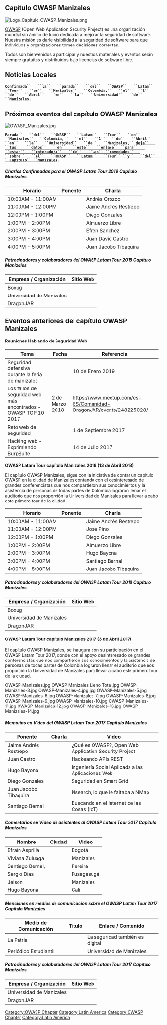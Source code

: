 ## Capítulo OWASP Manizales

![Logo_Capitulo_OWASP_Manizales.png](Logo_Capitulo_OWASP_Manizales.png
"Logo_Capitulo_OWASP_Manizales.png")

[OWASP](http://owasp.org) (Open Web Application Security Project) es una
organización mundial sin ánimo de lucro dedicada a mejorar la seguridad
de software. Nuestra misión es darle visibilidad a la seguridad de
software para que individuos y organizaciones tomen decisiones
correctas.

Todos son bienvenidos a participar y nuestros materiales y eventos serán
siempre gratuitos y distribuidos bajo licencias de software libre.

## Noticias Locales

**`Confirmada``   ``la``   ``parada``   ``del``   ``OWASP``   ``Latam``
 ``Tour``   ``en``   ``Manizales``   ``Colombia,``   ``el``   ``1``
 ``de``   ``Abril``   ``en``   ``la``   ``Universidad``   ``de``
 ``Manizales.`**

## Próximos eventos del capítulo OWASP Manizales

![OWASP_Manizales.jpg](OWASP_Manizales.jpg "OWASP_Manizales.jpg")

**`Parada``   ``del``   ``OWASP``   ``Latam``   ``Tour``   ``en``
 ``Manizales``   ``Colombia,``   ``el``   ``1``   ``de``   ``Abril``
 ``en``   ``la``   ``Universidad``   ``de``   ``Manizales,``
 `[`deja``   ``tus``   ``datos``   ``en``   ``este``   ``enlace``
 ``para``   ``estar``   ``enterado/a``   ``de``   ``las``
 ``novedades``   ``sobre``   ``el``   ``OWASP``   ``Latam``   ``Tour``
 ``y``   ``del``   ``Capítulo``
 ``Manizales`](http://dragonjar.leadpages.co/owasp-manizales/)`.`**

##### Charlas Confirmadas para el OWASP Latam Tour 2019 Capítulo Manizales

| Horario           | Ponente | Charla                |
| ----------------- | ------- | --------------------- |
| 10:00AM - 11:00AM |         | Andrés Orozco         |
| 11:00AM - 12:00PM |         | Jaime Andrés Restrepo |
| 12:00PM - 1:00PM  |         | Diego Gonzales        |
| 1:00PM - 2:00PM   |         | Almuerzo Libre        |
| 2:00PM - 3:00PM   |         | Efren Sanchez         |
| 3:00PM - 4:00PM   |         | Juan David Castro     |
| 4:00PM - 5:00PM   |         | Juan Jacobo Tibaquira |

##### Patrocinadores y colaboradores del OWASP Latam Tour 2018 Capítulo Manizales

| Empresa / Organización   | Sitio Web |
| ------------------------ | --------- |
| Boxug                    |           |
| Universidad de Manizales |           |
| DragonJAR                |           |

## Eventos anteriores del capítulo OWASP Manizales

#### Reuniones Hablando de Seguridad Web

| Tema                                                            | Fecha           | Referencia                                                           |
| --------------------------------------------------------------- | --------------- | -------------------------------------------------------------------- |
| Seguridad defensiva durante la feria de manizales               |                 | 10 de Enero 2019                                                     |
| Los fallos de seguridad web más encontrados - OWASP TOP 10 2017 | 2 de Marzo 2018 | <https://www.meetup.com/es-ES/Comunidad-DragonJAR/events/248225028/> |
| Reto web de seguridad                                           |                 | 1 de Septiembre 2017                                                 |
| Hacking web - Exprimiendo BurpSuite                             |                 | 14 de Julio 2017                                                     |

**OWASP Latam Tour capítulo Manizales 2018 (13 de Abril 2018)**

El capítulo OWASP Manizales, sigue con la iniciativa de contar un
capitulo OWASP en la ciudad de Manizales contando con el desinteresado
de grandes conferencistas que nos compartieron sus conocimientos y la
asistencia de personas de todas partes de Colombia lograron llenar el
auditorio que nos proporción la Universidad de Manizales para llevar a
cabo este primero tour de la ciudad.

| Horario           | Ponente | Charla                |
| ----------------- | ------- | --------------------- |
| 10:00AM - 11:00AM |         | Jaime Andrés Restrepo |
| 11:00AM - 12:00PM |         | Jose Pino             |
| 12:00PM - 1:00PM  |         | Diego Gonzales        |
| 1:00PM - 2:00PM   |         | Almuerzo Libre        |
| 2:00PM - 3:00PM   |         | Hugo Bayona           |
| 3:00PM - 4:00PM   |         | Santiago Bernal       |
| 4:00PM - 5:00PM   |         | Juan Jacobo Tibaquira |

##### Patrocinadores y colaboradores del OWASP Latam Tour 2018 Capítulo Manizales

| Empresa / Organización   | Sitio Web |
| ------------------------ | --------- |
| Boxug                    |           |
| Universidad de Manizales |           |
| DragonJAR                |           |

#### OWASP Latam Tour capítulo Manizales 2017 (3 de Abril 2017)

El capítulo OWASP Manizales, se inaugura con su participación en el
OWASP Latam Tour 2017, donde con el apoyo desinteresado de grandes
conferencistas que nos compartieron sus conocimientos y la asistencia de
personas de todas partes de Colombia lograron llenar el auditorio que
nos proporción la Universidad de Manizales para llevar a cabo este
primero tour de la ciudad.

OWASP-Manizales.jpg OWASP Manizales Lleno Total.jpg
OWASP-Manizales-3.jpg OWASP-Manizales-4.jpg.jpg OWASP-Manizales-5.jpg
OWASP-Manizales-6.jpg OWASP-Manizales-7.jpg OWASP-Manizales-8.jpg
OWASP-Manizales-9.jpg OWASP-Manizales-10.jpg OWASP-Manizales-11.jpg
OWASP-Manizales-12.jpg OWASP-Manizales-13.jpg OWASP-Manizales-14.jpg

##### Memorias en Video del OWASP Latam Tour 2017 Capítulo Manizales

| Ponente               | Charla | Video                                                 |
| --------------------- | ------ | ----------------------------------------------------- |
| Jaime Andrés Restrepo |        | ¿Qué es OWASP?, Open Web Application Security Project |
| Juan Castro           |        | Hackeando APIs REST                                   |
| Hugo Bayona           |        | Ingeniería Social Aplicada a las Aplicaciones Web     |
| Diego Gonzales        |        | Seguridad en Smart Grid                               |
| Juan Jacobo Tibaquira |        | Nsearch, lo que le faltaba a NMap                     |
| Santiago Bernal       |        | Buscando en el Internet de las Cosas (IoT)            |

##### Comentarios en Video de asistentes al OWASP Latam Tour 2017 Capítulo Manizales

| Nombre           | Ciudad | Video      |
| ---------------- | ------ | ---------- |
| Efraín Asprilla  |        | Bogotá     |
| Viviana Zuluaga  |        | Manizales  |
| Santiago Bernal, |        | Pereira    |
| Sergio Días      |        | Fusagasugá |
| Jeison           |        | Manizales  |
| Hugo Bayona      |        | Cali       |

##### Menciones en medios de comunicación sobre el OWASP Latam Tour 2017 Capítulo Manizales

| Medio de Comunicación | Titulo | Enlace / Contenido              |
| --------------------- | ------ | ------------------------------- |
| La Patria             |        | La seguridad también es digital |
| Periódico Estudiantil |        | Universidad de Manizales        |

##### Patrocinadores y colaboradores del OWASP Latam Tour 2017 Capítulo Manizales

| Empresa / Organización   | Sitio Web |
| ------------------------ | --------- |
| Universidad de Manizales |           |
| DragonJAR                |           |

[Category:OWASP Chapter](Category:OWASP_Chapter "wikilink")
[Category:Latin America](Category:Latin_America "wikilink")
[Category:OWASP Chapter](Category:OWASP_Chapter "wikilink")
[Category:Latin America](Category:Latin_America "wikilink")